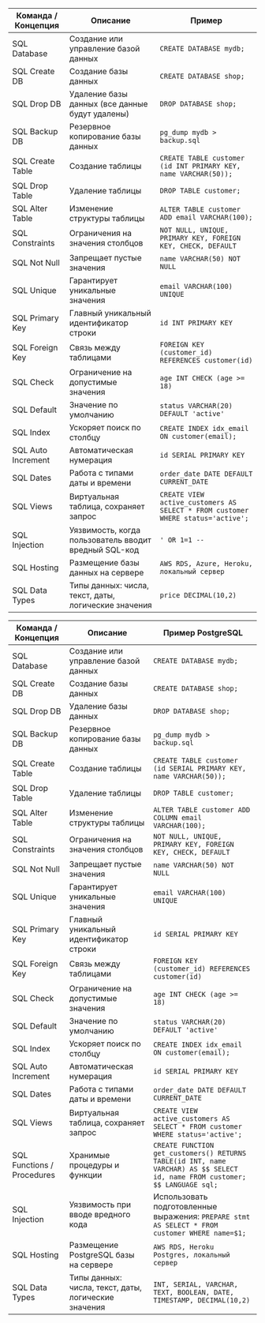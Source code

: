 | Команда / Концепция | Описание | Пример |
|--------------------|----------|--------|
| SQL Database | Создание или управление базой данных | `CREATE DATABASE mydb;` |
| SQL Create DB | Создание базы данных | `CREATE DATABASE shop;` |
| SQL Drop DB | Удаление базы данных (все данные будут удалены) | `DROP DATABASE shop;` |
| SQL Backup DB | Резервное копирование базы данных | `pg_dump mydb > backup.sql` |
| SQL Create Table | Создание таблицы | `CREATE TABLE customer (id INT PRIMARY KEY, name VARCHAR(50));` |
| SQL Drop Table | Удаление таблицы | `DROP TABLE customer;` |
| SQL Alter Table | Изменение структуры таблицы | `ALTER TABLE customer ADD email VARCHAR(100);` |
| SQL Constraints | Ограничения на значения столбцов | `NOT NULL, UNIQUE, PRIMARY KEY, FOREIGN KEY, CHECK, DEFAULT` |
| SQL Not Null | Запрещает пустые значения | `name VARCHAR(50) NOT NULL` |
| SQL Unique | Гарантирует уникальные значения | `email VARCHAR(100) UNIQUE` |
| SQL Primary Key | Главный уникальный идентификатор строки | `id INT PRIMARY KEY` |
| SQL Foreign Key | Связь между таблицами | `FOREIGN KEY (customer_id) REFERENCES customer(id)` |
| SQL Check | Ограничение на допустимые значения | `age INT CHECK (age >= 18)` |
| SQL Default | Значение по умолчанию | `status VARCHAR(20) DEFAULT 'active'` |
| SQL Index | Ускоряет поиск по столбцу | `CREATE INDEX idx_email ON customer(email);` |
| SQL Auto Increment | Автоматическая нумерация | `id SERIAL PRIMARY KEY` |
| SQL Dates | Работа с типами даты и времени | `order_date DATE DEFAULT CURRENT_DATE` |
| SQL Views | Виртуальная таблица, сохраняет запрос | `CREATE VIEW active_customers AS SELECT * FROM customer WHERE status='active';` |
| SQL Injection | Уязвимость, когда пользователь вводит вредный SQL-код | `' OR 1=1 --` |
| SQL Hosting | Размещение базы данных на сервере | `AWS RDS, Azure, Heroku, локальный сервер` |
| SQL Data Types | Типы данных: числа, текст, даты, логические значения | `price DECIMAL(10,2)` |  


| Команда / Концепция | Описание | Пример PostgreSQL |
|--------------------|----------|-----------------|
| SQL Database | Создание или управление базой данных | `CREATE DATABASE mydb;` |
| SQL Create DB | Создание базы данных | `CREATE DATABASE shop;` |
| SQL Drop DB | Удаление базы данных | `DROP DATABASE shop;` |
| SQL Backup DB | Резервное копирование базы данных | `pg_dump mydb > backup.sql` |
| SQL Create Table | Создание таблицы | `CREATE TABLE customer (id SERIAL PRIMARY KEY, name VARCHAR(50));` |
| SQL Drop Table | Удаление таблицы | `DROP TABLE customer;` |
| SQL Alter Table | Изменение структуры таблицы | `ALTER TABLE customer ADD COLUMN email VARCHAR(100);` |
| SQL Constraints | Ограничения на значения столбцов | `NOT NULL, UNIQUE, PRIMARY KEY, FOREIGN KEY, CHECK, DEFAULT` |
| SQL Not Null | Запрещает пустые значения | `name VARCHAR(50) NOT NULL` |
| SQL Unique | Гарантирует уникальные значения | `email VARCHAR(100) UNIQUE` |
| SQL Primary Key | Главный уникальный идентификатор строки | `id SERIAL PRIMARY KEY` |
| SQL Foreign Key | Связь между таблицами | `FOREIGN KEY (customer_id) REFERENCES customer(id)` |
| SQL Check | Ограничение на допустимые значения | `age INT CHECK (age >= 18)` |
| SQL Default | Значение по умолчанию | `status VARCHAR(20) DEFAULT 'active'` |
| SQL Index | Ускоряет поиск по столбцу | `CREATE INDEX idx_email ON customer(email);` |
| SQL Auto Increment | Автоматическая нумерация | `id SERIAL PRIMARY KEY` |
| SQL Dates | Работа с типами даты и времени | `order_date DATE DEFAULT CURRENT_DATE` |
| SQL Views | Виртуальная таблица, сохраняет запрос | `CREATE VIEW active_customers AS SELECT * FROM customer WHERE status='active';` |
| SQL Functions / Procedures | Хранимые процедуры и функции | `CREATE FUNCTION get_customers() RETURNS TABLE(id INT, name VARCHAR) AS $$ SELECT id, name FROM customer; $$ LANGUAGE sql;` |
| SQL Injection | Уязвимость при вводе вредного кода | Использовать подготовленные выражения: `PREPARE stmt AS SELECT * FROM customer WHERE name=$1;` |
| SQL Hosting | Размещение PostgreSQL базы на сервере | `AWS RDS, Heroku Postgres, локальный сервер` |
| SQL Data Types | Типы данных: числа, текст, даты, логические значения | `INT, SERIAL, VARCHAR, TEXT, BOOLEAN, DATE, TIMESTAMP, DECIMAL(10,2)` |  
